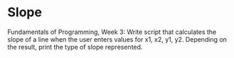 # Slope
Fundamentals of Programming, Week 3: Write script that calculates the slope of a line when the user enters values for x1, x2, y1, y2. Depending on the result, print the type of slope represented. 
